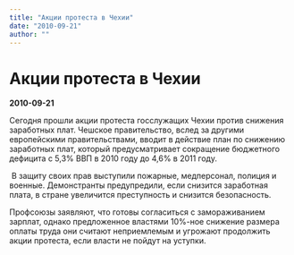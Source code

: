 ```yaml
---
title: "Акции протеста в Чехии"
date: "2010-09-21"
author: ""
---
```


# Акции протеста в Чехии

**2010-09-21** 

Сегодня прошли акции протеста госслужащих Чехии против снижения заработных плат. Чешское правительство, вслед за другими европейскими правительствами, вводит в действие план по снижению заработных плат, который предусматривает сокращение бюджетного дефицита с 5,3% ВВП в 2010 году до 4,6% в 2011 году.

 В защиту своих прав выступили пожарные, медперсонал, полиция и военные. Демонстранты предупредили, если снизится заработная плата, в стране увеличится преступность и снизится безопасность.

Профсоюзы заявляют, что готовы согласиться с замораживанием зарплат, однако предложенное властями 10%-ное снижение размера оплаты труда они считают неприемлемым и угрожают продолжить акции протеста, если власти не пойдут на уступки.